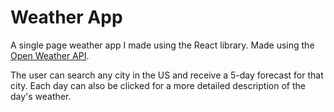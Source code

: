 # Weather App

A single page weather app I made using the React library. Made using the [Open Weather API](https://openweathermap.org/api).

The user can search any city in the US and receive a 5-day forecast for that city. Each day can also be clicked for a more detailed description of the day's weather.
